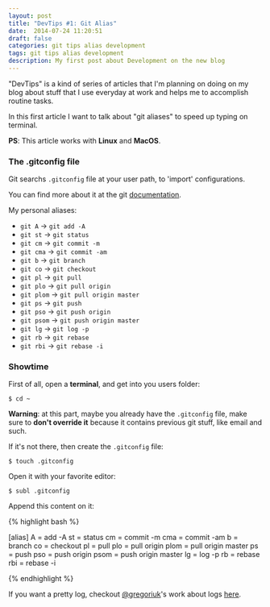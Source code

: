 ```yaml
---
layout: post
title: "DevTips #1: Git Alias"
date:  2014-07-24 11:20:51
draft: false
categories: git tips alias development
tags: git tips alias development
description: My first post about Development on the new blog
---
```


"DevTips" is a kind of series of articles that I'm planning on doing on my blog about stuff that I use everyday at work and helps me to accomplish routine tasks.

In this first article I want to talk about "git aliases" to speed up typing on terminal.

**PS**: This article works with **Linux** and **MacOS**. 

### The .gitconfig file

Git searchs ``.gitconfig`` file at your user path, to 'import' configurations.

You can find more about it at the git [documentation](http://git-scm.com/docs/git-config).

My personal aliases:

*  ``git A`` -> ``git add -A``
*  ``git st`` -> ``git status``
*  ``git cm`` -> ``git commit -m``
*  ``git cma`` -> ``git commit -am``
*  ``git b`` -> ``git branch``
*  ``git co`` -> ``git checkout``
*  ``git pl`` -> ``git pull``
*  ``git plo`` -> ``git pull origin``
*  ``git plom`` -> ``git pull origin master``
*  ``git ps`` -> ``git push``
*  ``git pso`` -> ``git push origin``
*  ``git psom`` -> ``git push origin master``
*  ``git lg`` -> ``git log -p``
*  ``git rb`` -> ``git rebase``
*  ``git rbi`` -> ``git rebase -i``

### Showtime

First of all, open a **terminal**, and get into you users folder:

```
$ cd ~
```

**Warning**: at this part, maybe you already have the ``.gitconfig`` file,  make sure to **don't override it** because it contains previous git stuff, like email and such.

If it's not there, then create the ``.gitconfig`` file:

```
$ touch .gitconfig
```

Open it with your favorite editor:

```
$ subl .gitconfig
```

Append this content on it:

{% highlight bash %}

[alias]
A = add -A 
st = status
cm = commit -m 
cma = commit -am 
b = branch
co = checkout
pl = pull
plo = pull origin 
plom = pull origin master
ps = push
pso = push origin 
psom = push origin master
lg = log -p
rb = rebase 
rbi = rebase -i 

{% endhighlight %}


If you want a pretty log, checkout [@gregoriuk](http://twitter.com/gregoriock)'s work about logs [here](http://www.kusowski.com/2012/08/15/melhorias-no-git-log/).

